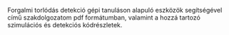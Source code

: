  Forgalmi torlódás detekció gépi tanuláson alapuló eszközök segítségével című szakdolgozatom pdf formátumban, valamint a hozzá tartozó szimulációs és detekciós kódrészletek.
